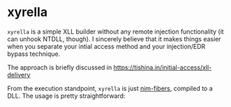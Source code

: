 # xyrella

`xyrella` is a simple XLL builder without any remote injection functionality (it can unhook NTDLL, though). I sincerely believe that it makes things easier when you separate your intial access method and your injection/EDR bypass technique.

The approach is briefly discussed in https://tishina.in/initial-access/xll-delivery


From the execution standpoint, `xyrella` is just [nim-fibers](https://tishina.in/execution/nim-fibers), compiled to a DLL. The usage is pretty straightforward:
